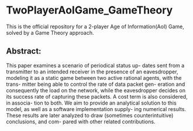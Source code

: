# TwoPlayerAoIGame_GameTheory
This is the official repository for a 2-player Age of Information(AoI) Game, solved by a Game Theory approach.

## Abstract:

This paper examines a scenario of periodical status up-
dates sent from a transmitter to an intended receiver in
the presence of an eavesdropper, modeling it as a static
game between two active rational agents, with the trans-
mitter being able to control the rate of data packet gen-
eration and consequently the load on the network, while
the eavesdropper decides on its success rate of capturing
these packets. A cost term is also considered, in associa-
tion to both. We aim to provide an analytical solution to
this model, as well as a software implementation supply-
ing numerical results. These results are later analyzed to
draw (sometimes counterintuitive) conclusions, and com-
pared with other related contributions.
